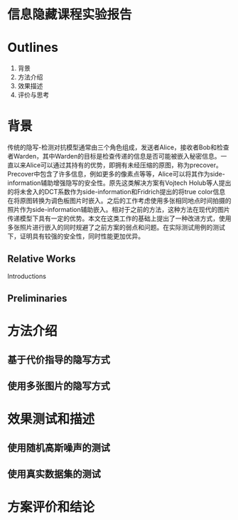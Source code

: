 # 信息隐藏课程实验报告

# Outlines

1. 背景
2. 方法介绍
3. 效果描述
4. 评价与思考

# 背景

传统的隐写-检测对抗模型通常由三个角色组成，发送者Alice，接收者Bob和检查者Warden，其中Warden的目标是检查传递的信息是否可能被嵌入秘密信息。一直以来Alice可以通过其持有的优势，即拥有未经压缩的原图，称为precover。Precover中包含了许多信息，例如更多的像素点等等，Alice可以将其作为side-information辅助增强隐写的安全性。原先这类解决方案有Vojtech Holub等人提出的将未舍入的DCT系数作为side-information和Fridrich提出的将true color信息在将原图转换为调色板图片时嵌入。之后的工作考虑使用多张相同地点时间拍摄的照片作为side-information辅助嵌入。相对于之前的方法，这种方法在现代的图片传递模型下具有一定的优势。本文在这类工作的基础上提出了一种改进方式，使用多张照片进行嵌入的同时规避了之前方案的弱点和问题。在实际测试用例的测试下，证明具有较强的安全性，同时性能更加优异。

## Relative Works

Introductions

## Preliminaries

# 方法介绍

## 基于代价指导的隐写方式



## 使用多张图片的隐写方式

# 效果测试和描述

## 使用随机高斯噪声的测试

## 使用真实数据集的测试

# 方案评价和结论



